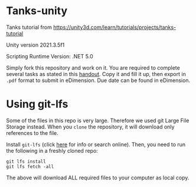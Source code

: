 # Tanks-unity

Tanks tutorial from https://unity3d.com/learn/tutorials/projects/tanks-tutorial

Unity version 2021.3.5f1

Scripting Runtime Version: .NET 5.0

Simply fork this repository and work on it. You are required to complete several tasks as stated in this [handout](https://docs.google.com/document/d/1xu4x60q5HXakWQ7pQ3ntJRZxRMAFq8s9g2o2I3E7s64/edit?usp=sharing). Copy it and fill it up, then export in `.pdf` format to submit in eDimension. Due date can be found in eDimension. 

# Using git-lfs
Some of the files in this repo is very large. Therefore we used git Large File Storage instead. When you `clone` the repository, it will download only references to the file. 

Install `git-lfs` (click [here](https://git-lfs.github.com) for info or search online). Then, you need to run the following in a freshly cloned repo:
```
git lfs install
git lfs fetch -all
```

The above will download ALL required files to your computer as local copy. 
